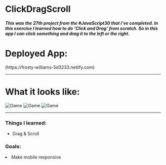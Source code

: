# ClickDragScroll

<h5>
This was the 27th project from the #JavaScript30 that i've completed. In this exercise I learned how to do 'Click and Drag' from scratch.
So in this app I can click something and drag it to the left or the right. 

</h5>

<h1>Deployed App:</h1>
(https://frosty-williams-5d3233.netlify.com)

_______

<h1>What it looks like:</h1>

![Game](https://i.imgur.com/GjQDYr4.png)
![Game](https://i.imgur.com/z5GFO4P.png)
![Game](https://i.imgur.com/xDl5jan.png)
_____

<h3>Things I learned:</h3>
<ul>
<li>Drag & Scroll</li>
</ul>


<h3>Goals:</h3>
<ol></ol>
<li>Make mobile responsive</li>
</ol>